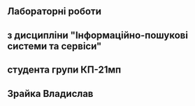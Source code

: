 ## Лабораторні роботи 
## з дисципліни "Інформаційно-пошукові системи та сервіси"
## cтудента групи КП-21мп
## Зрайка Владислав